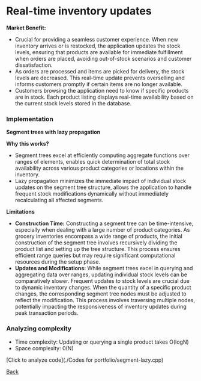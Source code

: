# Real-time inventory updates
<b> Market Benefit: </b>
- Crucial for providing a seamless customer experience. When new inventory arrives or is restocked, the application updates the stock levels, ensuring that products are available for immediate fulfillment when orders are placed, avoiding out-of-stock scenarios and customer dissatisfaction.
- As orders are processed and items are picked for delivery, the stock levels are decreased. This real-time update prevents overselling and informs customers promptly if certain items are no longer available.
- Customers browsing the application need to know if specific products are in stock. Each product listing displays real-time availability based on the current stock levels stored in the database.<br>

### Implementation

<b> Segment trees with lazy propagation</b> <br>

<b> Why this works?</b>
- Segment trees excel at efficiently computing aggregate functions over ranges of elements, enables quick determination of total stock availability across various product categories or locations within the inventory.
- Lazy propagation minimizes the immediate impact of individual stock updates on the segment tree structure, allows the application to handle frequent stock modifications dynamically without immediately recalculating all affected segments.<br>

<b> Limitations</b>
- <b>Construction Time:</b> Constructing a segment tree can be time-intensive, especially when dealing with a large number of product categories. As grocery inventories encompass a wide range of products, the initial construction of the segment tree involves recursively dividing the product list and setting up the tree structure. This process ensures efficient range queries but may require significant computational resources during the setup phase.
- <b>Updates and Modifications:</b> While segment trees excel in querying and aggregating data over ranges, updating individual stock levels can be comparatively slower. Frequent updates to stock levels are crucial due to dynamic inventory changes. When the quantity of a specific product changes, the corresponding segment tree nodes must be adjusted to reflect the modification. This process involves traversing multiple nodes, potentially impacting the responsiveness of inventory updates during peak transaction periods. <br>

### Analyzing complexity </b>
- Time complexity: Updating or querying a single product takes O(logN)
- Space complexity: 0(N)<br>

[Click to analyze code](./Codes for portfolio/segment-lazy.cpp)
  



[Back](README.md#applying-dsa-to-achieve-key-functionalities)

